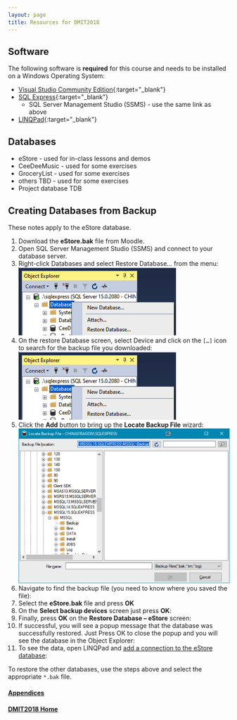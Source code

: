 ```yaml
---
layout: page
title: Resources for DMIT2018
---
```


## Software
The following software is **required** for this course and needs to be installed on a Windows Operating System:
* [Visual Studio Community Edition](https://visualstudio.microsoft.com/downloads/){:target="_blank"}
* [SQL Express](https://www.microsoft.com/en-us/sql-server/sql-server-downloads){:target="_blank"}
  * SQL Server Management Studio (SSMS) - use the same link as above
* [LINQPad](https://www.linqpad.net/Download.aspx){:target="_blank"}

## Databases
* eStore - used for in-class lessons and demos
* CeeDeeMusic - used for some exercises
* GroceryList - used for some exercises
* others TBD - used for some exercises
* Project database TDB

## <a ID="restore">Creating Databases from Backup</a>
These notes apply to the eStore database.
1. Download the **eStore.bak** file from Moodle.
2. Open SQL Server Management Studio (SSMS) and connect to your database server.
3. Right-click Databases and select Restore Database… from the menu:<br>![restore-01](files/restore-01.jpg)
4. On the restore Database screen, select Device and click on the `[…]` icon to search for the backup file you downloaded:<br>![restore-02](files/restore-02.jpg)
5. Click the **Add** button to bring up the **Locate Backup File** wizard:<br>![restore-03](files/restore-03.jpg)
6. Navigate to find the backup file (you need to know where you saved the file):
7. Select the **eStore.bak** file and press **OK**
8. On the **Select backup devices** screen just press **OK**:
9. Finally, press **OK** on the **Restore Database – eStore** screen:
10. If successful, you will see a popup message that the database was successfully restored. Just Press OK to close the popup and you will see the database in the Object Explorer:
11. To see the data, open LINQPad and [add a connection to the eStore database](../unit1/1_1_0.md/#connection):

To restore the other databases, use the steps above and select the appropriate `*.bak` file.

#### [Appendices](appendices.md)
#### [DMIT2018 Home](../)